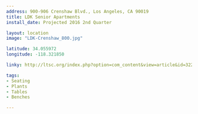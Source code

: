 ```yaml
---
address: 900-906 Crenshaw Blvd., Los Angeles, CA 90019
title: LDK Senior Apartments
install_date: Projected 2016 2nd Quarter

layout: location
image: "LDK-Crenshaw_800.jpg"

latitude: 34.055972
longitude: -118.321850

linky: http://ltsc.org/index.php?option=com_content&view=article&id=322

tags:	
- Seating
- Plants
- Tables
- Benches

---
```

